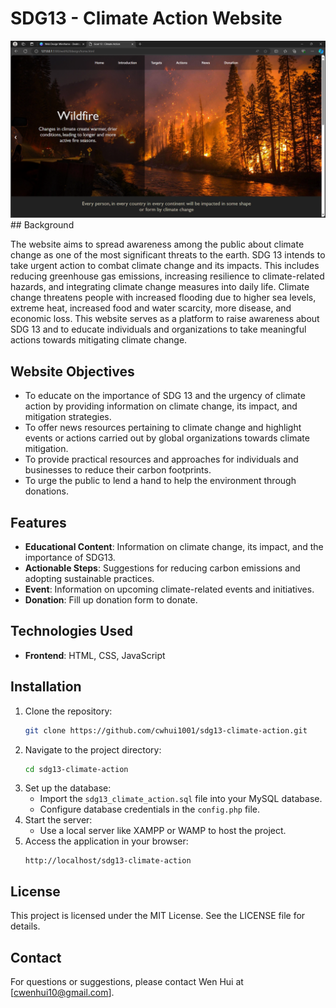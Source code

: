 # SDG13 - Climate Action Website
<img src="https://github.com/cwhui1001/SDG13-Climate-Action/blob/main/Screenshot%20(304).png">
## Background

The website aims to spread awareness among the public about climate change as one of the most significant threats to the earth. SDG 13 intends to take urgent action to combat climate change and its impacts. This includes reducing greenhouse gas emissions, increasing resilience to climate-related hazards, and integrating climate change measures into daily life. Climate change threatens people with increased flooding due to higher sea levels, extreme heat, increased food and water scarcity, more disease, and economic loss. This website serves as a platform to raise awareness about SDG 13 and to educate individuals and organizations to take meaningful actions towards mitigating climate change.

## Website Objectives

- To educate on the importance of SDG 13 and the urgency of climate action by providing information on climate change, its impact, and mitigation strategies.
- To offer news resources pertaining to climate change and highlight events or actions carried out by global organizations towards climate mitigation.
- To provide practical resources and approaches for individuals and businesses to reduce their carbon footprints.
- To urge the public to lend a hand to help the environment through donations.

## Features

- **Educational Content**: Information on climate change, its impact, and the importance of SDG13.
- **Actionable Steps**: Suggestions for reducing carbon emissions and adopting sustainable practices.
- **Event**: Information on upcoming climate-related events and initiatives.
- **Donation**: Fill up donation form to donate.

## Technologies Used

- **Frontend**: HTML, CSS, JavaScript

## Installation

1. Clone the repository:
   ```bash
   git clone https://github.com/cwhui1001/sdg13-climate-action.git
   ```
2. Navigate to the project directory:
   ```bash
   cd sdg13-climate-action
   ```
3. Set up the database:
   - Import the `sdg13_climate_action.sql` file into your MySQL database.
   - Configure database credentials in the `config.php` file.
4. Start the server:
   - Use a local server like XAMPP or WAMP to host the project.
5. Access the application in your browser:
   ```
   http://localhost/sdg13-climate-action
   ```

## License

This project is licensed under the MIT License. See the LICENSE file for details.

## Contact

For questions or suggestions, please contact Wen Hui at [cwenhui10@gmail.com].
